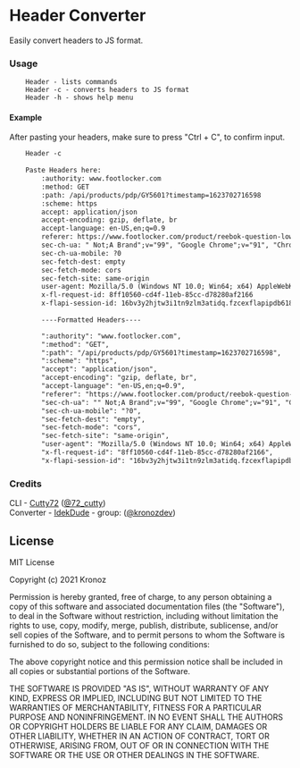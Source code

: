 # Header Converter

Easily convert headers to JS format.

### Usage
```
    Header - lists commands
    Header -c - converts headers to JS format
    Header -h - shows help menu
```

#### Example
After pasting your headers, make sure to press "Ctrl + C", to confirm input. 
```diff
    Header -c
    
    Paste Headers here: 
        :authority: www.footlocker.com
        :method: GET
        :path: /api/products/pdp/GY5601?timestamp=1623702716598
        :scheme: https
        accept: application/json
        accept-encoding: gzip, deflate, br
        accept-language: en-US,en;q=0.9
        referer: https://www.footlocker.com/product/reebok-question-low-boys-grade-school/GY5601.html
        sec-ch-ua: " Not;A Brand";v="99", "Google Chrome";v="91", "Chromium";v="91"
        sec-ch-ua-mobile: ?0
        sec-fetch-dest: empty
        sec-fetch-mode: cors
        sec-fetch-site: same-origin
        user-agent: Mozilla/5.0 (Windows NT 10.0; Win64; x64) AppleWebKit/537.36 (KHTML, like Gecko) Chrome/91.0.4472.77 Safari/537.36
        x-fl-request-id: 8ff10560-cd4f-11eb-85cc-d78280af2166
        x-flapi-session-id: 16bv3y2hjtw3i1tn9zlm3atidq.fzcexflapipdb618883
        
        ----Formatted Headers----

        ":authority": "www.footlocker.com",
        ":method": "GET",
        ":path": "/api/products/pdp/GY5601?timestamp=1623702716598",
        ":scheme": "https",
        "accept": "application/json",
        "accept-encoding": "gzip, deflate, br",
        "accept-language": "en-US,en;q=0.9",
        "referer": "https://www.footlocker.com/product/reebok-question-low-boys-grade-school/GY5601.html",
        "sec-ch-ua": "" Not;A Brand";v="99", "Google Chrome";v="91", "Chromium";v="91"",
        "sec-ch-ua-mobile": "?0",
        "sec-fetch-dest": "empty",
        "sec-fetch-mode": "cors",
        "sec-fetch-site": "same-origin",
        "user-agent": "Mozilla/5.0 (Windows NT 10.0; Win64; x64) AppleWebKit/537.36 (KHTML, like Gecko) Chrome/91.0.4472.77 Safari/537.36",
        "x-fl-request-id": "8ff10560-cd4f-11eb-85cc-d78280af2166",
        "x-flapi-session-id": "16bv3y2hjtw3i1tn9zlm3atidq.fzcexflapipdb618883",
```

### Credits
CLI - [Cutty72](https://github.com/Cutty72) ([@72_cutty](https://twitter.com/72_cutty))
<br>
Converter - [IdekDude](https://github.com/IdekDude) - group: ([@kronozdev](https://twitter.com/kronozdev))

## License
MIT License

Copyright (c) 2021 Kronoz

Permission is hereby granted, free of charge, to any person obtaining a copy
of this software and associated documentation files (the "Software"), to deal
in the Software without restriction, including without limitation the rights
to use, copy, modify, merge, publish, distribute, sublicense, and/or sell
copies of the Software, and to permit persons to whom the Software is
furnished to do so, subject to the following conditions:

The above copyright notice and this permission notice shall be included in all
copies or substantial portions of the Software.

THE SOFTWARE IS PROVIDED "AS IS", WITHOUT WARRANTY OF ANY KIND, EXPRESS OR
IMPLIED, INCLUDING BUT NOT LIMITED TO THE WARRANTIES OF MERCHANTABILITY,
FITNESS FOR A PARTICULAR PURPOSE AND NONINFRINGEMENT. IN NO EVENT SHALL THE
AUTHORS OR COPYRIGHT HOLDERS BE LIABLE FOR ANY CLAIM, DAMAGES OR OTHER
LIABILITY, WHETHER IN AN ACTION OF CONTRACT, TORT OR OTHERWISE, ARISING FROM,
OUT OF OR IN CONNECTION WITH THE SOFTWARE OR THE USE OR OTHER DEALINGS IN THE
SOFTWARE.

